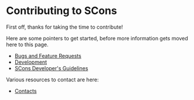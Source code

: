 # Contributing to SCons

First off, thanks for taking the time to contribute!

Here are some pointers to get started, before more information gets moved here to this page.

  * [Bugs and Feature Requests](https://scons.org/bugs.html)
  * [Development](https://scons.org/dev.html)
  * [SCons Developer's Guidelines](https://scons.org/guidelines.html)

Various resources to contact are here:

  * [Contacts](https://scons.org/contact.html)
